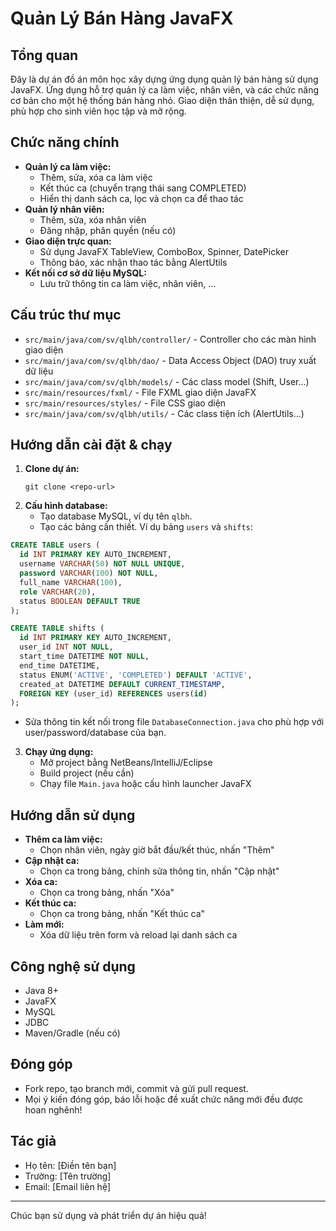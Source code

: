 # Quản Lý Bán Hàng JavaFX

## Tổng quan

Đây là dự án đồ án môn học xây dựng ứng dụng quản lý bán hàng sử dụng JavaFX. Ứng dụng hỗ trợ quản lý ca làm việc, nhân viên, và các chức năng cơ bản cho một hệ thống bán hàng nhỏ. Giao diện thân thiện, dễ sử dụng, phù hợp cho sinh viên học tập và mở rộng.

## Chức năng chính

- **Quản lý ca làm việc:**
  - Thêm, sửa, xóa ca làm việc
  - Kết thúc ca (chuyển trạng thái sang COMPLETED)
  - Hiển thị danh sách ca, lọc và chọn ca để thao tác
- **Quản lý nhân viên:**
  - Thêm, sửa, xóa nhân viên
  - Đăng nhập, phân quyền (nếu có)
- **Giao diện trực quan:**
  - Sử dụng JavaFX TableView, ComboBox, Spinner, DatePicker
  - Thông báo, xác nhận thao tác bằng AlertUtils
- **Kết nối cơ sở dữ liệu MySQL:**
  - Lưu trữ thông tin ca làm việc, nhân viên, ...

## Cấu trúc thư mục

- `src/main/java/com/sv/qlbh/controller/` - Controller cho các màn hình giao diện
- `src/main/java/com/sv/qlbh/dao/` - Data Access Object (DAO) truy xuất dữ liệu
- `src/main/java/com/sv/qlbh/models/` - Các class model (Shift, User...)
- `src/main/resources/fxml/` - File FXML giao diện JavaFX
- `src/main/resources/styles/` - File CSS giao diện
- `src/main/java/com/sv/qlbh/utils/` - Các class tiện ích (AlertUtils...)

## Hướng dẫn cài đặt & chạy

1. **Clone dự án:**
   ```
   git clone <repo-url>
   ```
2. **Cấu hình database:**
   - Tạo database MySQL, ví dụ tên `qlbh`.
   - Tạo các bảng cần thiết. Ví dụ bảng `users` và `shifts`:

```sql
CREATE TABLE users (
  id INT PRIMARY KEY AUTO_INCREMENT,
  username VARCHAR(50) NOT NULL UNIQUE,
  password VARCHAR(100) NOT NULL,
  full_name VARCHAR(100),
  role VARCHAR(20),
  status BOOLEAN DEFAULT TRUE
);

CREATE TABLE shifts (
  id INT PRIMARY KEY AUTO_INCREMENT,
  user_id INT NOT NULL,
  start_time DATETIME NOT NULL,
  end_time DATETIME,
  status ENUM('ACTIVE', 'COMPLETED') DEFAULT 'ACTIVE',
  created_at DATETIME DEFAULT CURRENT_TIMESTAMP,
  FOREIGN KEY (user_id) REFERENCES users(id)
);
```

- Sửa thông tin kết nối trong file `DatabaseConnection.java` cho phù hợp với user/password/database của bạn.

3. **Chạy ứng dụng:**
   - Mở project bằng NetBeans/IntelliJ/Eclipse
   - Build project (nếu cần)
   - Chạy file `Main.java` hoặc cấu hình launcher JavaFX

## Hướng dẫn sử dụng

- **Thêm ca làm việc:**
  - Chọn nhân viên, ngày giờ bắt đầu/kết thúc, nhấn "Thêm"
- **Cập nhật ca:**
  - Chọn ca trong bảng, chỉnh sửa thông tin, nhấn "Cập nhật"
- **Xóa ca:**
  - Chọn ca trong bảng, nhấn "Xóa"
- **Kết thúc ca:**
  - Chọn ca trong bảng, nhấn "Kết thúc ca"
- **Làm mới:**
  - Xóa dữ liệu trên form và reload lại danh sách ca

## Công nghệ sử dụng

- Java 8+
- JavaFX
- MySQL
- JDBC
- Maven/Gradle (nếu có)

## Đóng góp

- Fork repo, tạo branch mới, commit và gửi pull request.
- Mọi ý kiến đóng góp, báo lỗi hoặc đề xuất chức năng mới đều được hoan nghênh!

## Tác giả

- Họ tên: [Điền tên bạn]
- Trường: [Tên trường]
- Email: [Email liên hệ]

---

Chúc bạn sử dụng và phát triển dự án hiệu quả!
